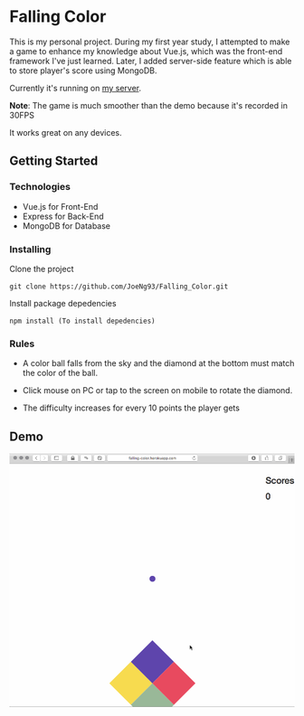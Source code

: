 # Falling Color

This is my personal project. During my first year study, I attempted to make a game to enhance my knowledge about Vue.js, which was the front-end framework I've just learned. Later, I added server-side feature which is able to store player's score using MongoDB.

Currently it's running on [my server](http://falling-color.joehub.fi).

**Note**: The game is much smoother than the demo because it's recorded in 30FPS

It works great on any devices.


## Getting Started

### Technologies
- Vue.js for Front-End
- Express for Back-End
- MongoDB for Database

### Installing
Clone the project
```
git clone https://github.com/JoeNg93/Falling_Color.git
```

Install package depedencies
```
npm install (To install depedencies)
```

### Rules
- A color ball falls from the sky and the diamond at the bottom must match the color of the ball.

- Click mouse on PC or tap to the screen on mobile to rotate the diamond.

- The difficulty increases for every 10 points the player gets

## Demo
![Demo](./screenshots/Demo.gif)
